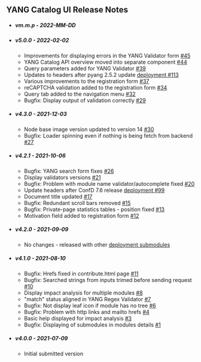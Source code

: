 ## YANG Catalog UI Release Notes

* ##### vm.m.p - 2022-MM-DD

* ##### v5.0.0 - 2022-02-02
  
  * Improvements for displaying errors in the YANG Validator form [#45](https://github.com/YangCatalog/yangcatalog-ui/issues/45)
  * YANG Catalog API overview moved into separate component [#44](https://github.com/YangCatalog/yangcatalog-ui/issues/44)
  * Query parameters added for YANG Validator [#39](https://github.com/YangCatalog/yangcatalog-ui/issues/39)
  * Updates to headers after pyang 2.5.2 update [deployment #113](https://github.com/YangCatalog/deployment/issues/113)
  * Various improvements to the registration form [#37](https://github.com/YangCatalog/yangcatalog-ui/issues/37)
  * reCAPTCHA validation added to the registration form [#34](https://github.com/YangCatalog/yangcatalog-ui/issues/34)
  * Query tab added to the navigation menu [#32](https://github.com/YangCatalog/yangcatalog-ui/issues/32)
  * Bugfix: Display output of validation correctly [#29](https://github.com/YangCatalog/yangcatalog-ui/issues/29)

* ##### v4.3.0 - 2021-12-03

  * Node base image version updated to version 14 [#30](https://github.com/YangCatalog/yangcatalog-ui/issues/30)
  * Bugfix: Loader spinning even if nothing is being fetch from backend [#27](https://github.com/YangCatalog/yangcatalog-ui/issues/27)
* ##### v4.2.1 - 2021-10-06

  * Bugfix: YANG search form fixes [#26](https://github.com/YangCatalog/yangcatalog-ui/issues/26)
  * Display validators versions [#21](https://github.com/YangCatalog/yangcatalog-ui/issues/21)
  * Bugfix: Problem with module name validator/autocomplete fixed [#20](https://github.com/YangCatalog/yangcatalog-ui/issues/20)
  * Update headers after ConfD 7.6 release [deployment #99](https://github.com/YangCatalog/deployment/issues/99) 
  * Document title updated [#17](https://github.com/YangCatalog/yangcatalog-ui/issues/17)
  * Bugfix: Redundant scroll bars removed [#15](https://github.com/YangCatalog/yangcatalog-ui/issues/15)
  * Bugfix: Private-page statistics tables - position fixed [#13](https://github.com/YangCatalog/yangcatalog-ui/issues/13)
  * Motivation field added to registration form [#12](https://github.com/YangCatalog/yangcatalog-ui/issues/12)

* ##### v4.2.0 - 2021-09-09

  * No changes - released with other [deployment submodules](https://github.com/YangCatalog/deployment)

* ##### v4.1.0 - 2021-08-10

  * Bugfix: Hrefs fixed in contribute.html page [#11](https://github.com/YangCatalog/yangcatalog-ui/issues/11)
  * Bugfix: Searched strings from inputs trimed before sending request [#10](https://github.com/YangCatalog/yangcatalog-ui/issues/10)
  * Display impact analysis for multiple modules [#8](https://github.com/YangCatalog/yangcatalog-ui/issues/8)
  * "match" status aligned in YANG Regex Validator [#7](https://github.com/YangCatalog/yangcatalog-ui/issues/7)
  * Bugfix: Not display leaf icon if module has no tree [#6](https://github.com/YangCatalog/yangcatalog-ui/issues/6)
  * Bugfix: Problem with http links and mailto hrefs [#4](https://github.com/YangCatalog/yangcatalog-ui/issues/4)
  * Basic help displayed for impact analysis [#3](https://github.com/YangCatalog/yangcatalog-ui/issues/3)
  * Bugfix: Displaying of submodules in modules details [#1](https://github.com/YangCatalog/yangcatalog-ui/issues/1)

* ##### v4.0.0 - 2021-07-09

  * Initial submitted version
